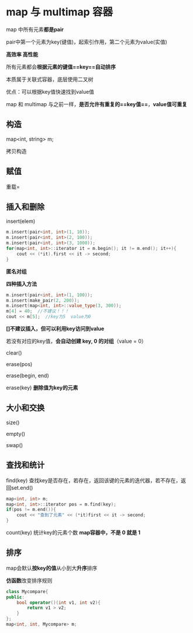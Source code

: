 # map 与 multimap 容器

map 中所有元素**都是pair**

pair中第一个元素为key(键值)，起索引作用，第二个元素为value(实值)

**高效率 高性能**

所有元素都会**根据元素的键值==key==自动排序**

本质属于关联式容器，底层使用二叉树

优点：可以根据key值快速找到value值

map 和 multimap 与之前一样，**是否允许有重复的==key值==**，**value值可重复**

## 构造

map<int, string> m;

拷贝构造

## 赋值

重载=

## 插入和删除

insert(elem)

```c++
m.insert(pair<int, int>(1, 10));
m.insert(pair<int, int>(2, 100));
m.insert(pair<int, int>(3, 1000));
for(map<int, int>::iterator it = m.begin(); it != m.end(); it++){
    cout << (*it).first << it -> second;
}
```

**匿名对组**

**四种插入方法**

```c++
m.insert(pair<int, int>(1, 100));
m.insert(make_pair(2, 200));
m.insert(map<int, int>::value_type(3, 300));
m[4] = 40;  //不建议！！！
cout << m[5];  //key为5  value为0
```

**[]不建议插入，但可以利用key访问到value**

若没有对应的key值，**会自动创建 key, 0 的对组**（value = 0）

clear()

erase(pos)

erase(begin, end)

erase(key)	**删除值为key的元素**

## 大小和交换

size()

empty()

swap()

## 查找和统计

find(key)	查找key是否存在，若存在，返回该键的元素的迭代器，若不存在，返回set.end()

```c++
map<int, int> m;
map<int, int>::iterator pos = m.find(key);
if(pos != m.end()){
    cout << "查到了元素" << (*it)first << it -> second;
}
```

count(key)	统计key的元素个数  **map容器中，不是 0 就是 1**

## 排序

map会默认**按key的值**从小到大**升序**排序

**仿函数**改变排序规则

```c++
class Mycompare{
public:
    bool operator()(int v1, int v2){
        return v1 > v2;
    }
};
map<int, int, Mycompare> m;
```

